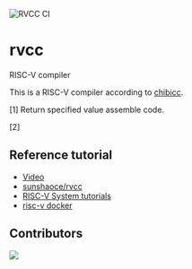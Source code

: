 ![RVCC CI](https://github.com/wtffqbpl/rvcc/actions/workflows/cmake.yml/badge.svg)

# rvcc
RISC-V compiler


This is a RISC-V compiler according to [chibicc](https://github.com/rui314/chibicc).

[1] Return specified value assemble code.

[2]

## Reference tutorial

* [Video](https://space.bilibili.com/296494084)
* [sunshaoce/rvcc](https://github.com/sunshaoce/rvcc)
* [RISC-V System tutorials](https://www.bilibili.com/video/BV1Q5411w7z5)
* [risc-v docker](https://github.com/DavidBurela/riscv-emulator-docker-image)


## Contributors

<a href = "https://github.com/Tanu-N-Prabhu/Python/graphs/contributors">
  <img src = "https://contrib.rocks/image?repo=wtffqbpl/rvcc"/>
</a>
